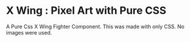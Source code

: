 # X Wing : Pixel Art with Pure CSS
A Pure Css X Wing Fighter Component. 
This was made with only CSS. No images were used. 